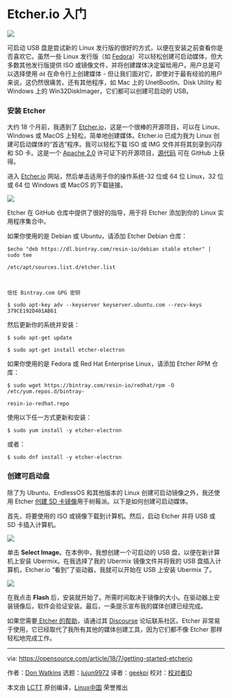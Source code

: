Etcher.io 入门
======

![](https://opensource.com/sites/default/files/styles/image-full-size/public/lead-images/community-penguins-osdc-lead.png?itok=BmqsAF4A)

可启动 USB 盘是尝试新的 Linux 发行版的很好的方式，以便在安装之前查看你是否喜欢它。虽然一些 Linux 发行版（如 [Fedora][1]）可以轻松创建可启动媒体，但大多数其他发行版提供 ISO 或镜像文件，并将创建媒体决定留给用户。用户总是可以选择使用 `dd` 在命令行上创建媒体 - 但让我们面对它，即使对于最有经验的用户来说，这仍然很痛苦。还有其他程序，如 Mac 上的 UnetBootIn、Disk Utility 和 Windows 上的 Win32DiskImager，它们都可以创建可启动的 USB。

### 安装 Etcher

大约 18 个月前，我遇到了 [Etcher.io][2]，这是一个很棒的开源项目，可以在 Linux、Windows 或 MacOS 上轻松，简单地创建媒体。Etcher.io 已成为我为 Linux 创建可启动媒体的“首选”程序。我可以轻松下载 ISO 或 IMG 文件并将其刻录到闪存和 SD 卡。这是一个 [Apache 2.0][3] 许可证下的开源项目，[源代码][4] 可在 GitHub 上获得。

进入 [Etcher.io][5] 网站，然后单击适用于你的操作系统-32 位或 64 位 Linux，32 位或 64 位 Windows 或 MacOS 的下载链接。

![](https://opensource.com/sites/default/files/uploads/etcher_1.png)

Etcher 在 GitHub 仓库中提供了很好的指导，用于将 Etcher 添加到你的 Linux 实用程序集合中。

如果你使用的是 Debian 或 Ubuntu，请添加 Etcher Debian 仓库：
```
$echo "deb https://dl.bintray.com/resin-io/debian stable etcher" | sudo tee

/etc/apt/sources.list.d/etcher.list



信任 Bintray.com GPG 密钥

$ sudo apt-key adv --keyserver keyserver.ubuntu.com --recv-keys 379CE192D401AB61

```

然后更新你的系统并安装：
```
$ sudo apt-get update

$ sudo apt-get install etcher-electron

```

如果你使用的是 Fedora 或 Red Hat Enterprise Linux，请添加 Etcher RPM 仓库：
```
$ sudo wget https://bintray.com/resin-io/redhat/rpm -O /etc/yum.repos.d/bintray-

resin-io-redhat.repo

```

使用以下任一方式更新和安装：
```
$ sudo yum install -y etcher-electron

```

或者：
```
$ sudo dnf install -y etcher-electron

```

### 创建可启动盘

除了为 Ubuntu、EndlessOS 和其他版本的 Linux 创建可启动镜像之外，我还使用 Etcher [创建 SD 卡镜像][6]用于树莓派。以下是如何创建可启动媒体。

首先，将要使用的 ISO 或镜像下载到计算机。然后，启动 Etcher 并将 USB 或 SD 卡插入计算机。

![](https://opensource.com/sites/default/files/uploads/etcher_2.png)

单击 **Select Image**。在本例中，我想创建一个可启动的 USB 盘，以便在新计算机上安装 Ubermix。在我选择了我的 Ubermix 镜像文件并将我的 USB 盘插入计算机，Etcher.io “看到”了驱动器，我就可以开始在 USB 上安装 Ubermix 了。

![](https://opensource.com/sites/default/files/uploads/etcher_3.png)

在我点击 **Flash** 后，安装就开始了。所需时间取决于镜像的大小。在驱动器上安装镜像后，软件会验证安装。最后，一条提示宣布我的媒体创建已经完成。

如果您需要[ Etcher 的帮助][7]，请通过其 [Discourse][8] 论坛联系社区。Etcher 非常易于使用，它已经取代了我所有其他的媒体创建工具，因为它们都不像 Etcher 那样轻松地完成工作。

--------------------------------------------------------------------------------

via: https://opensource.com/article/18/7/getting-started-etcherio

作者：[Don Watkins][a]
选题：[lujun9972](https://github.com/lujun9972)
译者：[geekpi](https://github.com/geekpi)
校对：[校对者ID](https://github.com/校对者ID)

本文由 [LCTT](https://github.com/LCTT/TranslateProject) 原创编译，[Linux中国](https://linux.cn/) 荣誉推出

[a]:https://opensource.com/users/don-watkins
[1]:https://getfedora.org/en_GB/workstation/download/
[2]:http://etcher.io
[3]:https://github.com/resin-io/etcher/blob/master/LICENSE
[4]:https://github.com/resin-io/etcher
[5]:https://etcher.io/
[6]:https://www.raspberrypi.org/magpi/pi-sd-etcher/
[7]:https://github.com/resin-io/etcher/blob/master/SUPPORT.md
[8]:https://forums.resin.io/c/etcher
